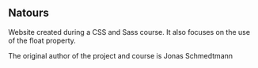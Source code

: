 ## Natours

Website created during a CSS and Sass course. It also focuses on the use of the float property.

The original author of the project and course is Jonas Schmedtmann
